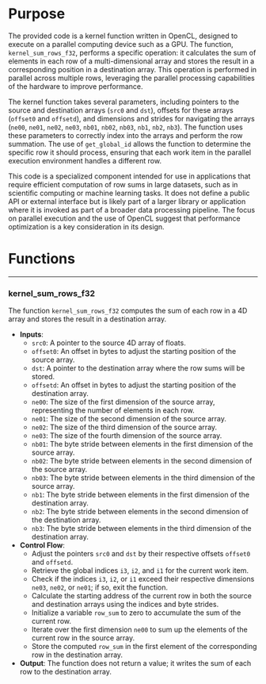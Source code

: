 # Purpose
The provided code is a kernel function written in OpenCL, designed to execute on a parallel computing device such as a GPU. The function, `kernel_sum_rows_f32`, performs a specific operation: it calculates the sum of elements in each row of a multi-dimensional array and stores the result in a corresponding position in a destination array. This operation is performed in parallel across multiple rows, leveraging the parallel processing capabilities of the hardware to improve performance.

The kernel function takes several parameters, including pointers to the source and destination arrays (`src0` and `dst`), offsets for these arrays (`offset0` and `offsetd`), and dimensions and strides for navigating the arrays (`ne00`, `ne01`, `ne02`, `ne03`, `nb01`, `nb02`, `nb03`, `nb1`, `nb2`, `nb3`). The function uses these parameters to correctly index into the arrays and perform the row summation. The use of `get_global_id` allows the function to determine the specific row it should process, ensuring that each work item in the parallel execution environment handles a different row.

This code is a specialized component intended for use in applications that require efficient computation of row sums in large datasets, such as in scientific computing or machine learning tasks. It does not define a public API or external interface but is likely part of a larger library or application where it is invoked as part of a broader data processing pipeline. The focus on parallel execution and the use of OpenCL suggest that performance optimization is a key consideration in its design.
# Functions

---
### kernel\_sum\_rows\_f32
The function `kernel_sum_rows_f32` computes the sum of each row in a 4D array and stores the result in a destination array.
- **Inputs**:
    - `src0`: A pointer to the source 4D array of floats.
    - `offset0`: An offset in bytes to adjust the starting position of the source array.
    - `dst`: A pointer to the destination array where the row sums will be stored.
    - `offsetd`: An offset in bytes to adjust the starting position of the destination array.
    - `ne00`: The size of the first dimension of the source array, representing the number of elements in each row.
    - `ne01`: The size of the second dimension of the source array.
    - `ne02`: The size of the third dimension of the source array.
    - `ne03`: The size of the fourth dimension of the source array.
    - `nb01`: The byte stride between elements in the first dimension of the source array.
    - `nb02`: The byte stride between elements in the second dimension of the source array.
    - `nb03`: The byte stride between elements in the third dimension of the source array.
    - `nb1`: The byte stride between elements in the first dimension of the destination array.
    - `nb2`: The byte stride between elements in the second dimension of the destination array.
    - `nb3`: The byte stride between elements in the third dimension of the destination array.
- **Control Flow**:
    - Adjust the pointers `src0` and `dst` by their respective offsets `offset0` and `offsetd`.
    - Retrieve the global indices `i3`, `i2`, and `i1` for the current work item.
    - Check if the indices `i3`, `i2`, or `i1` exceed their respective dimensions `ne03`, `ne02`, or `ne01`; if so, exit the function.
    - Calculate the starting address of the current row in both the source and destination arrays using the indices and byte strides.
    - Initialize a variable `row_sum` to zero to accumulate the sum of the current row.
    - Iterate over the first dimension `ne00` to sum up the elements of the current row in the source array.
    - Store the computed `row_sum` in the first element of the corresponding row in the destination array.
- **Output**: The function does not return a value; it writes the sum of each row to the destination array.


